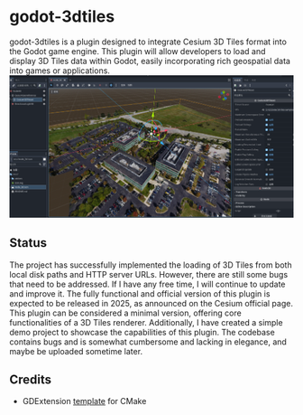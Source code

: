 # godot-3dtiles

godot-3dtiles is a plugin designed to integrate Cesium 3D Tiles format into the Godot game engine. This plugin will allow developers to load and display 3D Tiles data within Godot, easily incorporating rich geospatial data into games or applications.
![Demo](screenshot.png)

## Status

The project has successfully implemented the loading of 3D Tiles from both local disk paths and HTTP server URLs. However, there are still some bugs that need to be addressed. If I have any free time, I will continue to update and improve it.
The fully functional and official version of this plugin is expected to be released in 2025, as announced on the Cesium official page. This plugin can be considered a minimal version, offering core functionalities of a 3D Tiles renderer.
Additionally, I have created a simple demo project to showcase the capabilities of this plugin. The codebase contains bugs and is somewhat cumbersome and lacking in elegance, and maybe be uploaded sometime later.

## Credits

- GDExtension [template](https://github.com/asmaloney/GDExtensionTemplate) for CMake
